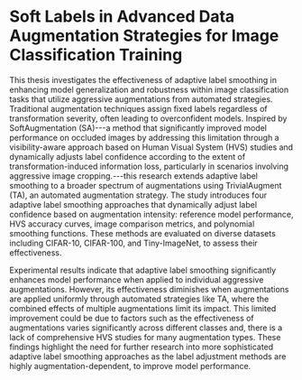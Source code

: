# Soft Labels in Advanced Data Augmentation Strategies for Image Classification Training

This thesis investigates the effectiveness of adaptive label smoothing in enhancing model generalization and robustness within image classification tasks that utilize aggressive augmentations from automated strategies. Traditional augmentation techniques assign fixed labels regardless of transformation severity, often leading to overconfident models. Inspired by SoftAugmentation (SA)---a method that significantly improved model performance on occluded images by addressing this limitation through a visibility-aware approach based on Human Visual System (HVS) studies and dynamically adjusts label confidence according to the extent of transformation-induced information loss, particularly in scenarios involving aggressive image cropping.---this research extends adaptive label smoothing to a broader spectrum of augmentations using TrivialAugment (TA), an automated augmentation strategy. The study introduces four adaptive label smoothing approaches that dynamically adjust label confidence based on augmentation intensity: reference model performance, HVS accuracy curves, image comparison metrics, and polynomial smoothing functions. These methods are evaluated on diverse datasets including CIFAR-10, CIFAR-100, and Tiny-ImageNet, to assess their effectiveness.

Experimental results indicate that adaptive label smoothing significantly enhances model performance when applied to individual aggressive augmentations. However, its effectiveness diminishes when augmentations are applied uniformly through automated strategies like TA, where the combined effects of multiple augmentations limit its impact. This limited improvement could be due to factors such as the effectiveness of augmentations varies significantly across different classes and, there is a lack of comprehensive HVS studies for many augmentation types. These findings highlight the need for further research into more sophisticated adaptive label smoothing approaches as the label adjustment methods are highly augmentation-dependent, to improve model performance.
